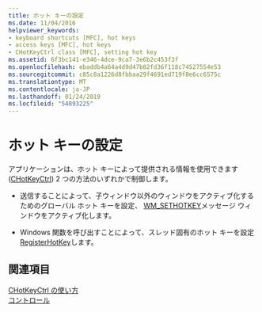 ```yaml
---
title: ホット キーの設定
ms.date: 11/04/2016
helpviewer_keywords:
- keyboard shortcuts [MFC], hot keys
- access keys [MFC], hot keys
- CHotKeyCtrl class [MFC], setting hot key
ms.assetid: 6f3bc141-e346-4dce-9ca7-3e6b2c453f3f
ms.openlocfilehash: ebaddb4a64a4d9d47b82fd36f118c74527554e53
ms.sourcegitcommit: c85c8a1226d8fbbaa29f4691ed719f8e6cc6575c
ms.translationtype: MT
ms.contentlocale: ja-JP
ms.lasthandoff: 01/24/2019
ms.locfileid: "54893225"
---
```

# <a name="setting-a-hot-key"></a>ホット キーの設定

アプリケーションは、ホット キーによって提供される情報を使用できます ([CHotKeyCtrl](../mfc/reference/chotkeyctrl-class.md)) 2 つの方法のいずれかで制御します。

- 送信することによって、子ウィンドウ以外のウィンドウをアクティブ化するためのグローバル ホット キーを設定、 [WM_SETHOTKEY](/windows/desktop/inputdev/wm-sethotkey)メッセージ ウィンドウをアクティブ化します。

- Windows 関数を呼び出すことによって、スレッド固有のホット キーを設定[RegisterHotKey](/windows/desktop/api/winuser/nf-winuser-registerhotkey)します。

## <a name="see-also"></a>関連項目

[CHotKeyCtrl の使い方](../mfc/using-chotkeyctrl.md)<br/>
[コントロール](../mfc/controls-mfc.md)

